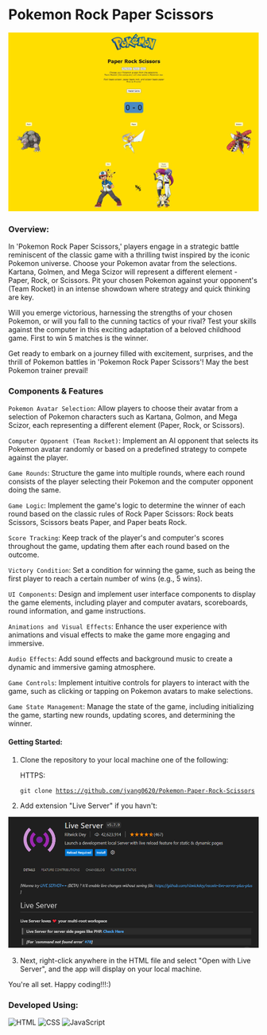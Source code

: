 # Pokemon Rock Paper Scissors

<div align="center">
    <img src="/images/app_image_1.JPG" alt="Screenshot of Live Server Extension" width="600">
</div>

### Overview:

In 'Pokemon Rock Paper Scissors,' players engage in a strategic battle reminiscent of the classic game with a thrilling twist inspired by the iconic Pokemon universe. Choose your Pokemon avatar from the selections. Kartana, Golmen, and Mega Scizor will represent a different element - Paper, Rock, or Scissors. Pit your chosen Pokemon against your opponent's (Team Rocket) in an intense showdown where strategy and quick thinking are key.

Will you emerge victorious, harnessing the strengths of your chosen Pokemon, or will you fall to the cunning tactics of your rival? Test your skills against the computer in this exciting adaptation of a beloved childhood game. First to win 5 matches is the winner.

Get ready to embark on a journey filled with excitement, surprises, and the thrill of Pokemon battles in 'Pokemon Rock Paper Scissors'! May the best Pokemon trainer prevail!

### Components & Features

`Pokemon Avatar Selection`: Allow players to choose their avatar from a selection of Pokemon characters such as Kartana, Golmon, and Mega Scizor, each representing a different element (Paper, Rock, or Scissors).

`Computer Opponent (Team Rocket)`: Implement an AI opponent that selects its Pokemon avatar randomly or based on a predefined strategy to compete against the player.

`Game Rounds`: Structure the game into multiple rounds, where each round consists of the player selecting their Pokemon and the computer opponent doing the same.

`Game Logic`: Implement the game's logic to determine the winner of each round based on the classic rules of Rock Paper Scissors: Rock beats Scissors, Scissors beats Paper, and Paper beats Rock.

`Score Tracking`: Keep track of the player's and computer's scores throughout the game, updating them after each round based on the outcome.

`Victory Condition`: Set a condition for winning the game, such as being the first player to reach a certain number of wins (e.g., 5 wins).

`UI Components`: Design and implement user interface components to display the game elements, including player and computer avatars, scoreboards, round information, and game instructions.

`Animations and Visual Effects`: Enhance the user experience with animations and visual effects to make the game more engaging and immersive.

`Audio Effects`: Add sound effects and background music to create a dynamic and immersive gaming atmosphere.

<!-- Responsive Design: Ensure that the app is responsive and accessible across various devices and screen sizes, providing a seamless gaming experience for players on desktop and mobile devices. -->

`Game Controls`: Implement intuitive controls for players to interact with the game, such as clicking or tapping on Pokemon avatars to make selections.

`Game State Management`: Manage the state of the game, including initializing the game, starting new rounds, updating scores, and determining the winner.

#### Getting Started:

1. Clone the repository to your local machine one of the following:

   HTTPS: <pre><code>git clone https://github.com/jvang0620/Pokemon-Paper-Rock-Scissors</code></pre>

2. Add extension "Live Server" if you havn't:

<div align="center">
    <img src="/images/Live-Server-Pic.PNG" alt="Screenshot of Live Server Extension" width="600">
</div>

3. Next, right-click anywhere in the HTML file and select "Open with Live Server", and the app will display on your local machine.

You're all set. Happy coding!!!:)

### Developed Using:

![HTML](https://img.shields.io/badge/-HTML-orange?style=for-the-badge&logo=html5)
![CSS](https://img.shields.io/badge/-CSS-blue?style=for-the-badge&logo=css3)
![JavaScript](https://img.shields.io/badge/-JavaScript-yellow?style=for-the-badge&logo=javascript)
